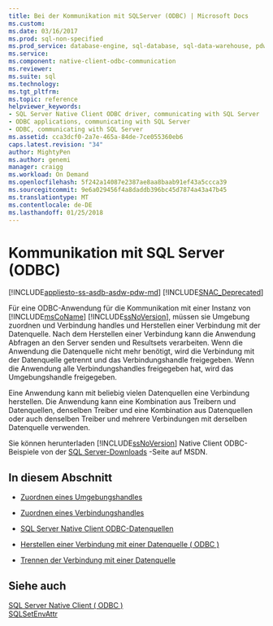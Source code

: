 ```yaml
---
title: Bei der Kommunikation mit SQLServer (ODBC) | Microsoft Docs
ms.custom: 
ms.date: 03/16/2017
ms.prod: sql-non-specified
ms.prod_service: database-engine, sql-database, sql-data-warehouse, pdw
ms.service: 
ms.component: native-client-odbc-communication
ms.reviewer: 
ms.suite: sql
ms.technology: 
ms.tgt_pltfrm: 
ms.topic: reference
helpviewer_keywords:
- SQL Server Native Client ODBC driver, communicating with SQL Server
- ODBC applications, communicating with SQL Server
- ODBC, communicating with SQL Server
ms.assetid: cca3dcf0-2a7e-465a-84de-7ce055360eb6
caps.latest.revision: "34"
author: MightyPen
ms.author: genemi
manager: craigg
ms.workload: On Demand
ms.openlocfilehash: 5f242a14087e2387ae8aa8baab91ef43a5ccca39
ms.sourcegitcommit: 9e6a029456f4a8daddb396bc45d7874a43a47b45
ms.translationtype: MT
ms.contentlocale: de-DE
ms.lasthandoff: 01/25/2018
---
```

# <a name="communicating-with-sql-server-odbc"></a>Kommunikation mit SQL Server (ODBC)
[!INCLUDE[appliesto-ss-asdb-asdw-pdw-md](../../includes/appliesto-ss-asdb-asdw-pdw-md.md)]
[!INCLUDE[SNAC_Deprecated](../../includes/snac-deprecated.md)]

  Für eine ODBC-Anwendung für die Kommunikation mit einer Instanz von [!INCLUDE[msCoName](../../includes/msconame-md.md)] [!INCLUDE[ssNoVersion](../../includes/ssnoversion-md.md)], müssen sie Umgebung zuordnen und Verbindung handles und Herstellen einer Verbindung mit der Datenquelle. Nach dem Herstellen einer Verbindung kann die Anwendung Abfragen an den Server senden und Resultsets verarbeiten. Wenn die Anwendung die Datenquelle nicht mehr benötigt, wird die Verbindung mit der Datenquelle getrennt und das Verbindungshandle freigegeben. Wenn die Anwendung alle Verbindungshandles freigegeben hat, wird das Umgebungshandle freigegeben.  
  
 Eine Anwendung kann mit beliebig vielen Datenquellen eine Verbindung herstellen. Die Anwendung kann eine Kombination aus Treibern und Datenquellen, denselben Treiber und eine Kombination aus Datenquellen oder auch denselben Treiber und mehrere Verbindungen mit derselben Datenquelle verwenden.  
  
 Sie können herunterladen [!INCLUDE[ssNoVersion](../../includes/ssnoversion-md.md)] Native Client ODBC-Beispiele von der [SQL Server-Downloads](http://go.microsoft.com/fwlink/?LinkId=62796) -Seite auf MSDN.  
  
## <a name="in-this-section"></a>In diesem Abschnitt  
  
-   [Zuordnen eines Umgebungshandles](../../relational-databases/native-client-odbc-communication/allocating-an-environment-handle.md)  
  
-   [Zuordnen eines Verbindungshandles](../../relational-databases/native-client-odbc-communication/allocating-a-connection-handle.md)  
  
-   [SQL Server Native Client ODBC-Datenquellen](../../relational-databases/native-client-odbc-communication/sql-server-native-client-odbc-data-sources.md)  
  
-   [Herstellen einer Verbindung mit einer Datenquelle &#40; ODBC &#41;](../../relational-databases/native-client-odbc-communication/connecting-to-a-data-source-odbc.md)  
  
-   [Trennen der Verbindung mit einer Datenquelle](../../relational-databases/native-client-odbc-communication/disconnecting-from-a-data-source.md)  
  
## <a name="see-also"></a>Siehe auch  
 [SQL Server Native Client &#40; ODBC &#41;](../../relational-databases/native-client/odbc/sql-server-native-client-odbc.md)   
 [SQLSetEnvAttr](../../relational-databases/native-client-odbc-api/sqlsetenvattr.md)  
  
  
